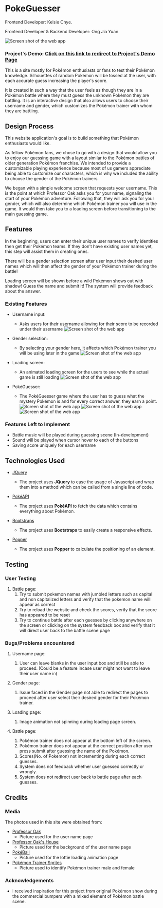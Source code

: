 # PokeGuesser
Frontend Developer: Kelsie Chye.

Frontend Developer & Backend Developer: Ong Jia Yuan.

![Screen shot of the web app](assets/images/username-screenshot.png)
### Project's Demo: [Click on this link to redirect to Project's Demo Page](dyoneus.github.io/pokeguesser/) 

This is a site mostly for Pokémon enthusiasts or fans to test their Pokémon knowledge. Silhouettes of random Pokémon will be tossed at the user, with each accurate guess increasing the player's score.

It is created in such a way that the user feels as though they are in a Pokémon battle where they must guess the unknown Pokémon they are battling. It is an interactive design that also allows users to choose their username and gender, which customizes the Pokémon trainer with whom they are battling. 

## Design Process
 
This website application's goal is to build something that Pokémon enthusiasts would like. 

As fellow Pokémon fans, we chose to go with a design that would allow you to enjoy our guessing game with a layout similar to the Pokémon battles of older generation Pokémon franchise. We intended to provide a customizable playing experience because most of us gamers appreciate being able to customize our characters, which is why we included the ability to choose the gender of the Pokémon trainers.

We began with a simple welcome screen that requests your username. This is the point at which Professor Oak asks you for your name, signaling the start of your Pokémon adventure. Following that, they will ask you for your gender, which will also determine which Pokémon trainer you will use in the game. It would then take you to a loading screen before transitioning to the main guessing game.

## Features

In the beginning, users can enter their unique user names to verify identities then get their Pokémon teams. If they don't have existing user names yet, this step will assist them in creating ones.

There will be a gender selection screen after user input their desired user names which will then affect the gender of your Pokémon trainer during the battle! 

Loading screen will be shown before a wild Pokémon shows out with shadow! Guess the name and submit it! The system will provide feedback about the answer.
 
### Existing Features

- Username input: 
  - Asks users for their username allowing for their score to be recorded under their username
![Screen shot of the web app](assets/images/username-screenshot.png)

- Gender selection: 
  - By selecting your gender here, it affects which Pokémon trainer you will be using later in the game
![Screen shot of the web app](assets/images/gender-screenshot.png)

- Loading screen: 
  - An animated loading screen for the users to see while the actual game is still loading
![Screen shot of the web app](assets/images/loading-screenshot.png)

- PokéGuesser: 
  - The PokéGuesser game where the user has to guess what the mystery Pokémon is and for every correct answer, they earn a point.
![Screen shot of the web app](assets/images/battle-screenshot.png)
![Screen shot of the web app](assets/images/battlecorrect-screenshot.png)
![Screen shot of the web app](assets/images/battlewrong-screenshot.png)

### Features Left to Implement

- Battle music will be played during guessing scene (In-development)
- Sound will be played when cursor hover to each of the buttons
- Saving score uniquely for each username

## Technologies Used

- [JQuery](https://jquery.com)
    - The project uses **JQuery** to ease the usage of Javascript and wrap them into a method which can be called from a single line of code.

- [PokéAPI](https://pokeapi.co/)
    - The project uses **PokéAPI** to fetch the data which contains everything about Pokémon.

- [Bootstraps](https://www.bootstrapcdn.com/)
    - The project uses **Bootstraps** to easily create a responsive effects.

- [Popper](https://popper.js.org/)
    - The project uses **Popper** to calculate the positioning of an element.

## Testing

### User Testing

1. Battle page:
    1. Try to submit pokemon names with jumbled letters such as capital and non capitalized letters and verify that the pokemon name will appear as correct
    2. Try to reload the website and check the scores, verify that the score has appeared to be reset
    3. Try to continue battle after each guesses by clicking anywhere on the screen or clicking on the system feedback box and verify that it will direct user back to the battle scene page

### Bugs/Problems encountered

1. Username page:
   1. User can leave blanks in the user input box and still be able to proceed. (Could be a feature incase user might not want to leave their user name in)
   
2. Gender page:
   1. Issue faced in the Gender page not able to redirect the pages to proceed after user select their desired gender for their Pokémon trainer.

3. Loading page:
   1. Image animation not spinning during loading page screen.

4. Battle page:
   1. Pokémon trainer does not appear at the bottom left of the screen.
   2. Pokémon trainer does not appear at the correct position after user press submit after guessing the name of the Pokémon.
   3. Scores(No. of Pokemon) not incrementing during each correct guesses.
   4. System does not feedback whether user guessed correctly or wrongly.
   5. System does not redirect user back to battle page after each guesses.

## Credits
### Media

The photos used in this site were obtained from:
- [Professor Oak](https://toppng.com/being-charismatic-and-popular-professor-oak-often-okido-pokemo-PNG-free-PNG-Images_217605)
  - Picture used for the user name page
- [Professor Oak's House](https://bulbapedia.bulbagarden.net/wiki/Professor_Oak%27s_Laboratory)
  - Picture used for the background of the user name page
- [PokéBall](https://tenor.com/view/pokeball-spin-pokeball-pokemon-gif-15432842)
  - Picture used for the lottie loading animation page
- [Pokémon Trainer Sprites](https://www.pinterest.jp/pin/371969250456970130/?amp_client_id=CLIENT_ID(_)&mweb_unauth_id=&simplified=true)
  - Picture used to identify Pokémon trainer male and female

### Acknowledgements

- I received inspiration for this project from original Pokémon show during the commercial bumpers with a mixed element of Pokémon battle scene.
